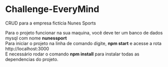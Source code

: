 # Challenge-EveryMind
CRUD para a empresa fictícia Nunes Sports

Para o projeto funcionar na sua maquina, você deve ter um banco de dados mysql com nome <strong>nunessport</strong><br>
Para iniciar o projeto na linha de comando digite, <strong>npm start</strong> e acesse a rota http://localhost:3000<br>
E necessário rodar o comando <strong>npm install</strong> para instalar todas as dependencias do projeto.
